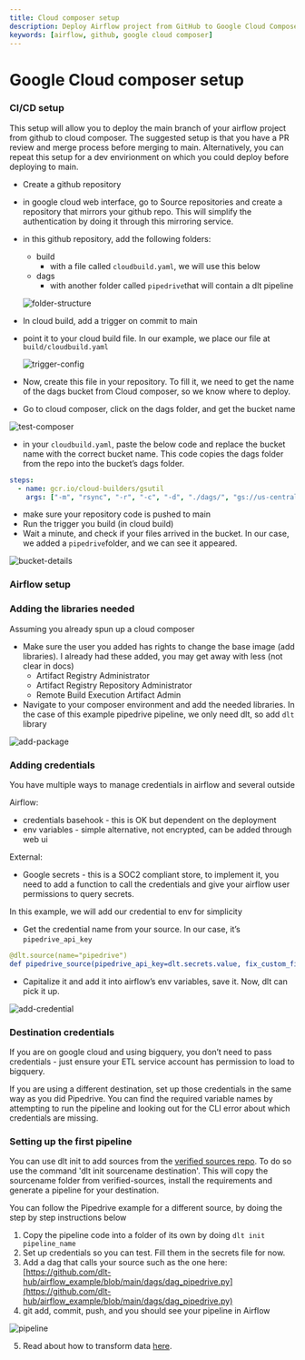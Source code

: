 ```yaml
---
title: Cloud composer setup
description: Deploy Airflow project from GitHub to Google Cloud Composer
keywords: [airflow, github, google cloud composer]
---
```


# Google Cloud composer setup

### CI/CD setup

This setup will allow you to deploy the main branch of your airflow project from github to cloud composer.
The suggested setup is that you have a PR review and merge process before merging to main.
Alternatively, you can repeat this setup for a dev envirionment on which you could deploy before deploying to main.

- Create a github repository
- in google cloud web interface, go to Source repositories and create a repository that mirrors your github repo. This will simplify the authentication by doing it through this mirroring service.
- in this github repository, add the following folders:

  - build
    - with a file called `cloudbuild.yaml`, we will use this below
  - dags
    - with another folder called `pipedrive`that will contain a dlt pipeline

  ![folder-structure](/img/folder-structure.png)

- In cloud build, add a trigger on commit to main
- point it to your cloud build file. In our example, we place our file at `build/cloudbuild.yaml`

  ![trigger-config](/img/trigger-config.png)

- Now, create this file in your repository. To fill it, we need to get the name of the dags bucket from Cloud composer, so we know where to deploy.
- Go to cloud composer, click on the dags folder, and get the bucket name

![test-composer](/img/test-composer.png)

- in your `cloudbuild.yaml`, paste the below code and replace the bucket name with the correct bucket name. This code copies the dags folder from the repo into the bucket’s dags folder.

```yaml
steps:
  - name: gcr.io/cloud-builders/gsutil
    args: ["-m", "rsync", "-r", "-c", "-d", "./dags/", "gs://us-central1-test-f3c5800e-bucket/dags"]
```

- make sure your repository code is pushed to main
- Run the trigger you build (in cloud build)
- Wait a minute, and check if your files arrived in the bucket. In our case, we added a `pipedrive`folder, and we can see it appeared.

![bucket-details](/img/bucket-details.png)

### Airflow setup

### Adding the libraries needed

Assuming you already spun up a cloud composer

- Make sure the user you added has rights to change the base image (add libraries). I already had these added, you may get away with less (not clear in docs)
  - Artifact Registry Administrator
  - Artifact Registry Repository Administrator
  - Remote Build Execution Artifact Admin
- Navigate to your composer environment and add the needed libraries. In the case of this example pipedrive pipeline, we only need dlt, so add `dlt` library

![add-package](/img/add-package.png)

### Adding credentials

You have multiple ways to manage credentials in airflow and several outside

Airflow:

- credentials basehook - this is OK but dependent on the deployment
- env variables - simple alternative, not encrypted, can be added through web ui

External:

- Google secrets - this is a SOC2 compliant store, to implement it, you need to add a function to call the credentials and give your airflow user permissions to query secrets.

In this example, we will add our credential to env for simplicity

- Get the credential name from your source. In our case, it’s `pipedrive_api_key`

```yaml
@dlt.source(name="pipedrive")
def pipedrive_source(pipedrive_api_key=dlt.secrets.value, fix_custom_fields=True):
```

- Capitalize it and add it into airflow’s env variables, save it. Now, dlt can pick it up.

![add-credential](/img/add-credential.png)

### Destination credentials

If you are on google cloud and using bigquery, you don’t need to pass credentials - just ensure your ETL service account has permission to load to bigquery.

If you are using a different destination, set up those credentials in the same way as you did Pipedrive. You can find the required variable names by attempting to run the pipeline and looking out for the CLI error about which credentials are missing.

### Setting up the first pipeline

You can use dlt init to add sources from the [verified sources repo](https://github.com/dlt-hub/verified-sources).
To do so use the command 'dlt init sourcename destination'. This will copy the sourcename folder from verified-sources, install the requirements and generate a pipeline for your destination.

You can follow the Pipedrive example for a different source, by doing the step by step instructions below

1. Copy the pipeline code into a folder of its own by doing `dlt init pipeline_name`
2. Set up credentials so you can test. Fill them in the secrets file for now.
3. Add a dag that calls your source such as the one here: [https://github.com/dlt-hub/airflow_example/blob/main/dags/dag_pipedrive.py](https://github.com/dlt-hub/airflow_example/blob/main/dags/dag_pipedrive.py)
4. git add, commit, push, and you should see your pipeline in Airflow

![pipeline](/img/pipeline.png)

5. Read about how to transform data [here](../dlt-ecosystem/transformations/transforming-the-data).
